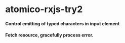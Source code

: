 # atomico-rxjs-try2
#### Control emitting of typed characters in input element
#### Fetch resource, gracefully process error.

